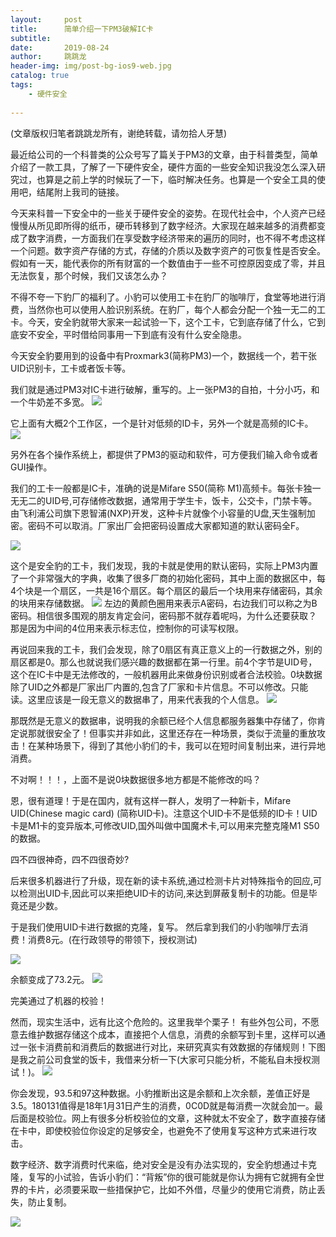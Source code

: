 ```yaml
---
layout:     post
title:      简单介绍一下PM3破解IC卡
subtitle:   
date:       2019-08-24
author:     跳跳龙
header-img: img/post-bg-ios9-web.jpg
catalog: true
tags:
    - 硬件安全
            
---
```


(文章版权归笔者跳跳龙所有，谢绝转载，请勿拾人牙慧)

最近给公司的一个科普类的公众号写了篇关于PM3的文章，由于科普类型，简单介绍了一款工具，了解了一下硬件安全，硬件方面的一些安全知识我没怎么深入研究过，也算是之前上学的时候玩了一下，临时解决任务。也算是一个安全工具的使用吧，结尾附上我司的链接。

今天来科普一下安全中的一些关于硬件安全的姿势。在现代社会中，个人资产已经慢慢从所见即所得的纸币，硬币转移到了数字经济。大家现在越来越多的消费都变成了数字消费，一方面我们在享受数字经济带来的遍历的同时，也不得不考虑这样一个问题。数字资产存储的方式，存储的介质以及数字资产的可恢复性是否安全。假如有一天，能代表你的所有财富的一个数值由于一些不可控原因变成了零，并且无法恢复，那个时候，我们又该怎么办？

不得不夸一下豹厂的福利了。小豹可以使用工卡在豹厂的咖啡厅，食堂等地进行消费，当然你也可以使用人脸识别系统。在豹厂，每个人都会分配一个独一无二的工卡。今天，安全豹就带大家来一起试验一下，这个工卡，它到底存储了什么，它到底安不安全，平时借给同事用一下到底有没有什么安全隐患。

今天安全豹要用到的设备中有Proxmark3(简称PM3)一个，数据线一个，若干张UID识别卡，工卡或者饭卡等。

我们就是通过PM3对IC卡进行破解，重写的。上一张PM3的自拍，十分小巧，和一个牛奶差不多宽。
![](http://tiaotiaolong2.cn-bj.ufileos.com/blog23-01.jpg)

它上面有大概2个工作区，一个是针对低频的ID卡，另外一个就是高频的IC卡。
![](http://tiaotiaolong2.cn-bj.ufileos.com/blog23-02.jpg)

另外在各个操作系统上，都提供了PM3的驱动和软件，可方便我们输入命令或者GUI操作。

我们的工卡一般都是IC卡，准确的说是Mifare S50(简称 M1)高频卡。每张卡独一无无二的UID号,可存储修改数据，通常用于学生卡，饭卡，公交卡，门禁卡等。由飞利浦公司旗下恩智浦(NXP)开发，这种卡片就像个小容量的U盘,天生强制加密。密码不可以取消。厂家出厂会把密码设置成大家都知道的默认密码全F。

![](http://tiaotiaolong2.cn-bj.ufileos.com/blog23-03.jpg)


这个是安全豹的工卡，我们发现，我的卡就是使用的默认密码，实际上PM3内置了一个非常强大的字典，收集了很多厂商的初始化密码，其中上面的数据区中，每4个块是一个扇区，一共是16个扇区。每个扇区的最后一个块用来存储密码，其余的块用来存储数据。
![](http://tiaotiaolong2.cn-bj.ufileos.com/blog23-04.jpg)
左边的黄颜色圈用来表示A密码，右边我们可以称之为B密码。相信很多围观的朋友肯定会问，密码那不就存着呢吗，为什么还要获取？
那是因为中间的4位用来表示标志位，控制你的可读写权限。

再说回来我的工卡，我们会发现，除了0扇区有真正意义上的一行数据之外，别的扇区都是0。那么也就说我们感兴趣的数据都在第一行里。前4个字节是UID号，这个在IC卡中是无法修改的，一般机器用此来做身份识别或者合法校验。0块数据除了UID之外都是厂家出厂内置的,包含了厂家和卡片信息。不可以修改。只能读。这里应该是一段无意义的数据串了，用来代表我的个人信息。
![](http://tiaotiaolong2.cn-bj.ufileos.com/blog23-05.jpg)

那既然是无意义的数据串，说明我的余额已经个人信息都服务器集中存储了，你肯定说那就很安全了！但事实并非如此，这里还存在一种场景，类似于流量的重放攻击！在某种场景下，得到了其他小豹们的卡，我可以在短时间复制出来，进行异地消费。

不对啊！！！，上面不是说0块数据很多地方都是不能修改的吗？

恩，很有道理！于是在国内，就有这样一群人，发明了一种新卡，Mifare UID(Chinese magic card) (简称UID卡)。注意这个UID卡不是低频的ID卡！UID卡是M1卡的变异版本,可修改UID,国外叫做中国魔术卡,可以用来完整克隆M1 S50的数据。

四不四很神奇，四不四很奇妙?

后来很多机器进行了升级，现在新的读卡系统,通过检测卡片对特殊指令的回应,可以检测出UID卡,因此可以来拒绝UID卡的访问,来达到屏蔽复制卡的功能。但是毕竟还是少数。

于是我们使用UID卡进行数据的克隆，复写。
然后拿到我们的小豹咖啡厅去消费！消费8元。(在行政领导的带领下，授权测试)

![](http://tiaotiaolong2.cn-bj.ufileos.com/blog23-06.jpg)

余额变成了73.2元。
![](http://tiaotiaolong2.cn-bj.ufileos.com/blog23-07.jpg)

完美通过了机器的校验！

然而，现实生活中，远有比这个危险的。这里我举个栗子！
有些外包公司，不愿意去维护数据存储这个成本，直接把个人信息，消费的余额写到卡里，这样可以通过一张卡消费前和消费后的数据进行对比，来研究真实有效数据的存储规则！下图是我之前公司食堂的饭卡，我借来分析一下(大家可只能分析，不能私自未授权测试！)。
![](http://tiaotiaolong2.cn-bj.ufileos.com/blog23-08.jpg)

你会发现，93.5和97这种数据。小豹推断出这是余额和上次余额，差值正好是3.5。180131值得是18年1月31日产生的消费，0C0D就是每消费一次就会加一。最后面是校验位。网上有很多分析校验位的文章，这种就太不安全了，数字直接存储在卡中，即使校验位你设定的足够安全，也避免不了使用复写这种方式来进行攻击。

数字经济、数字消费时代来临，绝对安全是没有办法实现的，安全豹想通过卡克隆，复写的小试验，告诉小豹们：“背叛”你的很可能就是你认为拥有它就拥有全世界的卡片，必须要采取一些措保护它，比如不外借，尽量少的使用它消费，防止丢失，防止复制。

![](http://tiaotiaolong.cn-bj.ufileos.com/wechatzanshangma.jpg)










